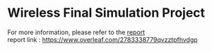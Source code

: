 # Wireless Final Simulation Project

For more information, please refer to the [report](./Wireless_Mobile_Network_report.pdf)  
report link : https://www.overleaf.com/2783338779qvzztpfhvdgp
